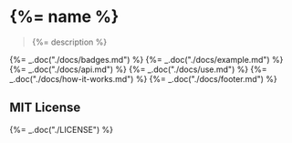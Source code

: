 # {%= name %}

> {%= description %}

{%= _.doc("./docs/badges.md") %}
{%= _.doc("./docs/example.md") %}
{%= _.doc("./docs/api.md") %}
{%= _.doc("./docs/use.md") %}
{%= _.doc("./docs/how-it-works.md") %}
{%= _.doc("./docs/footer.md") %}

## MIT License

{%= _.doc("./LICENSE") %}

